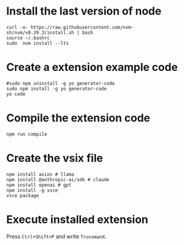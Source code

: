 # Install the last version of node
    curl -o- https://raw.githubusercontent.com/nvm-sh/nvm/v0.39.3/install.sh | bash
    source ~/.bashrc
    sudo  nvm install --lts

# Create a extension example code

    #sudo npm uninstall -g yo generator-code
    sudo npm install -g yo generator-code
    yo code

# Compile the extension code

    npm run compile


# Create the vsix file

    
    npm install axios # llama
    npm install @anthropic-ai/sdk # claude
    npm install openai # gpt
    npm install -g vsce
    vsce package

# Execute installed extension

Press `Ctrl+Shift+P` and write `TrucomanX`.
